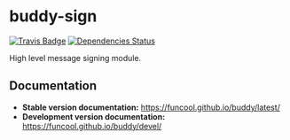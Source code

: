 # buddy-sign

[![Travis Badge](https://img.shields.io/travis/funcool/buddy.svg?style=flat)](https://travis-ci.org/funcool/buddy-sign "Travis Badge")
[![Dependencies Status](http://jarkeeper.com/funcool/buddy/status.svg)](http://jarkeeper.com/funcool/buddy-sign)

High level message signing module.


## Documentation

- **Stable version documentation:** https://funcool.github.io/buddy/latest/
- **Development version documentation:** https://funcool.github.io/buddy/devel/
